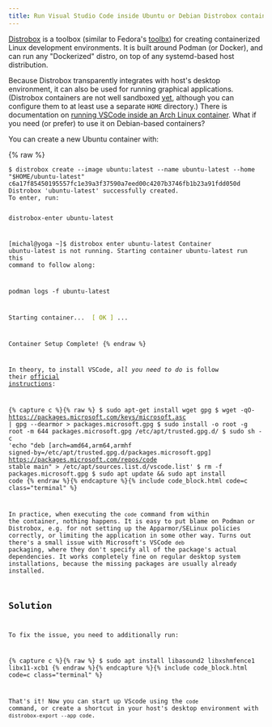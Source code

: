```yaml
---
title: Run Visual Studio Code inside Ubuntu or Debian Distrobox containers
---
```


[Distrobox](https://distrobox.privatedns.org/) is a toolbox (similar to Fedora's [toolbx](https://containertoolbx.org/)) for creating containerized Linux development environments. It is built around Podman (or Docker), and can run any "Dockerized" distro, on top of any systemd-based host distribution.

Because Distrobox transparently integrates with host's desktop environment, it can also be used for running graphical applications. (Distrobox containers are not well sandboxed [yet](https://github.com/89luca89/distrobox/issues/28), although you can configure them to at least use a separate `HOME` directory.) There is documentation on [running VSCode inside an Arch Linux container](https://distrobox.privatedns.org/posts/integrate_vscode_distrobox.html#the-easy-one). What if you need (or prefer) to use it on Debian-based containers?

You can create a new Ubuntu container with:

{% raw %}
<div><pre><code class="terminal">$ distrobox create --image ubuntu:latest --name ubuntu-latest --home &quot;$HOME/ubuntu-latest&quot; 
c6a17f85450195557fc1e39a3f37590a7eed00c4207b3746fb1b23a91fdd050d
Distrobox &apos;ubuntu-latest&apos; successfully created.
To enter, run:

distrobox-enter ubuntu-latest

[michal@yoga ~]$ distrobox enter ubuntu-latest
Container ubuntu-latest is not running.
Starting container ubuntu-latest
run this command to follow along:

 podman logs -f ubuntu-latest

 Starting container...                  	<font color="#859900"> [ OK ]</font>
 ...

Container Setup Complete!
{% endraw %}

In theory, to install VSCode, _all you need to do_ is follow their [official instructions](https://code.visualstudio.com/docs/setup/linux#_debian-and-ubuntu-based-distributions):

{% capture c %}{% raw %}
$ sudo apt-get install wget gpg
$ wget -qO- https://packages.microsoft.com/keys/microsoft.asc | gpg --dearmor > packages.microsoft.gpg
$ sudo install -o root -g root -m 644 packages.microsoft.gpg /etc/apt/trusted.gpg.d/
$ sudo sh -c 'echo "deb [arch=amd64,arm64,armhf signed-by=/etc/apt/trusted.gpg.d/packages.microsoft.gpg] https://packages.microsoft.com/repos/code stable main" > /etc/apt/sources.list.d/vscode.list'
$ rm -f packages.microsoft.gpg
$ sudo apt update && sudo apt install code
{% endraw %}{% endcapture %}{% include code_block.html code=c class="terminal" %}

In practice, when executing the `code` command from within the container, nothing happens. It is easy to put blame on Podman or Distrobox, e.g. for not setting up the Apparmor/SELinux policies correctly, or limiting the application in some other way. Turns out there's a small issue with Microsoft's VSCode `deb` packaging, where they don't specify all of the package's actual dependencies. It works completely fine on regular desktop system installations, because the missing packages are usually already installed.

## Solution

To fix the issue, you need to additionally run:

{% capture c %}{% raw %}
$ sudo apt install libasound2 libxshmfence1 libx11-xcb1
{% endraw %}{% endcapture %}{% include code_block.html code=c class="terminal" %}

That's it! Now you can start up VScode using the `code` command, or create a shortcut in your host's desktop environment with `distrobox-export --app code`.